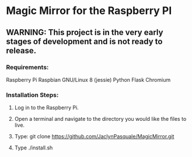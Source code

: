 # Magic Mirror for the Raspberry PI

## WARNING: This project is in the very early stages of development and is not ready to release.

### Requirements:
Raspberry Pi
Raspbian GNU/Linux 8 (jessie)
    Python
    Flask
    Chromium

### Installation Steps:

1) Log in to the Raspberry Pi.

2) Open a terminal and navigate to the directory you would like the files to live.

3) Type: git clone https://github.com/JaclynPasquale/MagicMirror.git

4) Type ./install.sh

